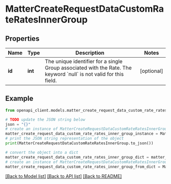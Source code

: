 # MatterCreateRequestDataCustomRateRatesInnerGroup


## Properties

Name | Type | Description | Notes
------------ | ------------- | ------------- | -------------
**id** | **int** | The unique identifier for a single Group associated with the Rate. The keyword &#x60;null&#x60; is not valid for this field. | [optional] 

## Example

```python
from openapi_client.models.matter_create_request_data_custom_rate_rates_inner_group import MatterCreateRequestDataCustomRateRatesInnerGroup

# TODO update the JSON string below
json = "{}"
# create an instance of MatterCreateRequestDataCustomRateRatesInnerGroup from a JSON string
matter_create_request_data_custom_rate_rates_inner_group_instance = MatterCreateRequestDataCustomRateRatesInnerGroup.from_json(json)
# print the JSON string representation of the object
print(MatterCreateRequestDataCustomRateRatesInnerGroup.to_json())

# convert the object into a dict
matter_create_request_data_custom_rate_rates_inner_group_dict = matter_create_request_data_custom_rate_rates_inner_group_instance.to_dict()
# create an instance of MatterCreateRequestDataCustomRateRatesInnerGroup from a dict
matter_create_request_data_custom_rate_rates_inner_group_from_dict = MatterCreateRequestDataCustomRateRatesInnerGroup.from_dict(matter_create_request_data_custom_rate_rates_inner_group_dict)
```
[[Back to Model list]](../README.md#documentation-for-models) [[Back to API list]](../README.md#documentation-for-api-endpoints) [[Back to README]](../README.md)


